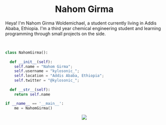 <h1 align="center">
  <b>Nahom Girma</b>
</h1>

Heya! I'm Nahom Girma Woldemichael, a student currently living in Addis Ababa, Ethiopia. I'm a third year chemical engineering student and learning programming through small projects  on the side.

<br>

<p>
<div align="center">
 <i class="fa-brands fa-html5 fa-4x"></i>
</div>
</p>

```python
class NahomGirma():
    
  def __init__(self):
    self.name = "Nahom Girma";
    self.username = "kylosonic_";
    self.location = "Addis Ababa, Ethiopia";
    self.twitter = "@kylosonic_";
  
  def __str__(self):
    return self.name

if __name__ == '__main__':
    me = NahomGirma()
```

<div align="center">
  <a href="https://open.spotify.com/user/6s6pbtefezpookh8gwnkko15v">
    <img src="https://readme-spotify-tingz.vercel.app/api/now-playing">
  </a>
</div>

<!--
<div align="center">
  <a href="https://open.spotify.com/user/6s6pbtefezpookh8gwnkko15v">
    <img src="https://spotify-readme-theta-virid.vercel.app/api?scan=true&theme=dark" width="240px">
  </a>
</div>
-->




<!---
kylosonic/kylosonic is a ✨ special ✨ repository because its `README.md` (this file) appears on your GitHub profile.
You can click the Preview link to take a look at your changes.
--->
